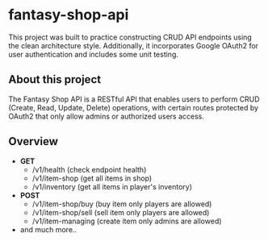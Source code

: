 # fantasy-shop-api
This project was built to practice constructing CRUD API endpoints using the clean architecture style. Additionally, it incorporates Google OAuth2 for user authentication and includes some unit testing.

## About this project
The Fantasy Shop API is a RESTful API that enables users to perform CRUD (Create, Read, Update, Delete) operations, with certain routes protected by OAuth2 that only allow admins or authorized users access.

## Overview
* **GET**
    *   /v1/health (check endpoint health)
    *   /v1/item-shop (get all items in shop)
    *   /v1/inventory (get all items in player's inventory)
* **POST**
    *  /v1/item-shop/buy (buy item only players are allowed)
    *  /v1/item-shop/sell (sell item only players are allowed)
    *  /v1/item-managing (create item only admins are allowed)
* and much more..
